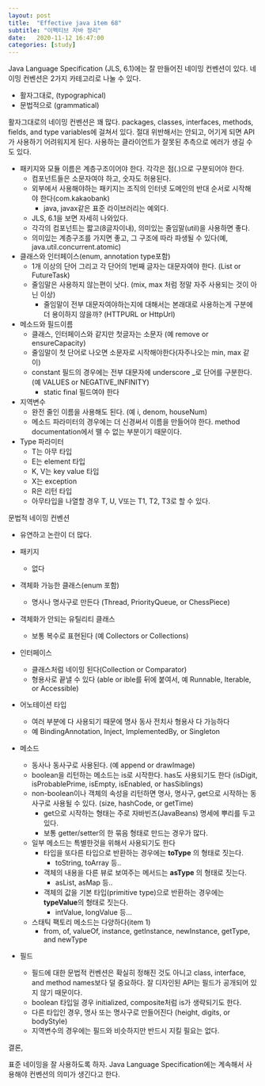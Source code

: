```yaml
---
layout: post
title:  "Effective java item 68"
subtitle: "이펙티브 자바 정리"
date:   2020-11-12 16:47:00
categories: [study]
---
```




Java Language Specification (JLS, 6.1)에는 잘 만들어진 네이밍 컨벤션이 있다. 네이밍 컨벤션은 2가지 카테고리로 나눌 수 있다. 

- 활자그대로, (typographical)
- 문법적으로 (grammatical)

활자그대로의 네이밍 컨벤션은 꽤 많다. packages, classes, interfaces, methods, fields, and type variables에 걸쳐서 있다. 절대 위반해서는 안되고, 어기게 되면 API가 사용하기 어려워지게 된다. 사용하는 클라이언트가 잘못된 추측으로 에러가 생길 수도 있다.

- 패키지와 모듈 이름은 계층구조이어야 한다. 각각은 점(.)으로 구분되어야 한다.
    - 컴포넌트들은 소문자여야 하고, 숫자도 허용된다.
    - 외부에서 사용해야하는 패키지는 조직의 인터넷 도메인의 반대 순서로 시작해야 한다(com.kakaobank)
        - java, javax같은 표준 라이브러리는 예외다.
    - JLS, 6.1을 보면 자세히 나와있다.
    - 각각의 컴포넌트는 짧고(8글자이내), 의미있는 줄임말(util)을 사용하면 좋다.
    - 의미있는 계층구조를 가지면 좋고, 그 구조에 따라 파생될 수 있다(예, java.util.concurrent.atomic)
- 클래스와 인터페이스(enum, annotation type포함)
    - 1개 이상의 단어 그리고 각 단어의 1번째 글자는 대문자여야 한다. (List or FutureTask)
    - 줄임말은 사용하지 않는편이 낫다. (mix, max 처럼 정말 자주 사용되는 것이 아닌 이상)
        - 줄임말이 전부 대문자여야하는지에 대해서는 본래대로 사용하는게 구분에 더 용이하지 않을까? (HTTPURL or HttpUrl)
- 메소드와 필드이름
    - 클래스, 인터페이스와 같지만 첫글자는 소문자 (예 remove or ensureCapacity)
    - 줄임말이 첫 단어로 나오면 소문자로 시작해야한다(자주나오는 min, max 같이)
    - constant 필드의 경우에는 전부 대문자에 underscore _로 단어를 구분한다. (예 VALUES or NEGATIVE_INFINITY)
        - static final 필드여야 한다
- 지역변수
    - 완전 줄인 이름을 사용해도 된다. (예 i, denom, houseNum)
    - 메소드 파라미터의 경우에는 더 신경써서 이름을 만들어야 한다. method documentation에서 뗄 수 없는 부분이기 때문이다.
- Type 파라미터
    - T는 아무 타입
    - E는 element 타입
    - K, V는 key value 타입
    - X는 exception
    - R은 리턴 타입
    - 아무타입을 나열할 경우 T, U, V또는 T1, T2, T3로 할 수 있다.

문법적 네이밍 컨벤션

- 유연하고 논란이 더 많다.

- 패키지
    - 없다
- 객체화 가능한 클래스(enum 포함)
    - 명사나 명사구로 만든다 (Thread, PriorityQueue, or ChessPiece)
- 객체화가 안되는 유틸리티 클래스
    - 보통 복수로 표현된다 (예 Collectors or Collections)
- 인터페이스
    - 클래스처럼 네이밍 된다(Collection or Comparator)
    - 형용사로 끝낼 수 있다 (able or ible를 뒤에 붙여서, 예 Runnable, Iterable, or Accessible)
- 어노테이션 타입
    - 여러 부분에 다 사용되기 때문에 명사 동사 전치사 형용사 다 가능하다
    - 예 BindingAnnotation, Inject, ImplementedBy, or Singleton
- 메소드
    - 동사나 동사구로 사용된다. (예 append or drawImage)
    - boolean을 리턴하는 메소드는 is로 시작한다. has도 사용되기도 한다 (isDigit, isProbablePrime, isEmpty, isEnabled, or hasSiblings)
    - non-boolean이나 객체의 속성을 리턴하면 명사, 명사구, get으로 시작하는 동사구로 사용될 수 있다. (size, hashCode, or getTime)
        - get으로 시작하는 형태는 주로 자바빈즈(JavaBeans) 명세에 뿌리를 두고 있다.
        - 보통 getter/setter의 한 묶음 형태로 만드는 경우가 많다.
    - 일부 메소드는 특별한것을 위해서 사용되기도 한다
        - 타입을 또다른 타입으로 반환하는 경우에는 **toType** 의 형태로 짓는다.
            - toString, toArray 등..
        - 객체의 내용을 다른 뷰로 보여주는 메서드는 **asType** 의 형태로 짓는다.
            - asList, asMap 등..
        - 객체의 값을 기본 타입(primitive type)으로 반환하는 경우에는 **typeValue**의 형태로 짓는다.
            - intValue, longValue 등...
    - 스태틱 팩토리 메소드는 다양하다(item 1)
        - from, of, valueOf, instance, getInstance, newInstance, getType, and newType
- 필드
    - 필드에 대한 문법적 컨벤션은 확실히 정해진 것도 아니고 class, interface, and method names보다  덜 중요하다. 잘 디자인된 API는 필드가 공개되어 있지 않기 때문이다.
    - boolean 타입일 경우 initialized, composite처럼 is가 생략되기도 한다.
    - 다른 타입인 경우, 명사 또는 명사구로 만들어진다 (height, digits, or bodyStyle)
    - 지역변수의 경우에는 필드와 비슷하지만 반드시 지킬 필요는 없다.

결론,

표준 네이밍을 잘 사용하도록 하자. Java Language Specification에는 계속해서 사용해야 컨벤션의 의미가 생긴다고 한다.